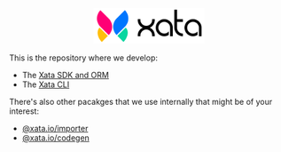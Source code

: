 <p align="center">
  <img width="200" src="https://raw.githubusercontent.com/xataio/company/main/logo/non-resizable/for-light-backgrounds/colored-with-text.png" />
</p>

This is the repository where we develop:

- The [Xata SDK and ORM](./packages/client/README.md)
- The [Xata CLI](./cli/README.md)

There's also other pacakges that we use internally that might be of your interest:

- [@xata.io/importer](./packages/importer/README.md)
- [@xata.io/codegen](./packages/codegen/README.md)
